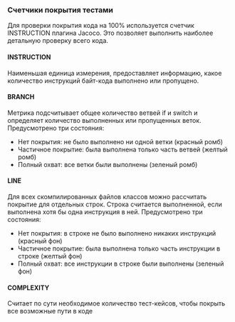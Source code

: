 ### Счетчики покрытия тестами
Для проверки покрытия кода на 100% используется счетчик INSTRUCTION плагина Jacoco. Это позволяет выполнить наиболее детальную проверку всего кода.

#### INSTRUCTION
Наименьшая единица измерения, предоставляет информацию, какое количество инструкций байт-кода выполнено или пропущено.

#### BRANCH
Метрика подсчитывает общее количество ветвей if и switch и определяет количество выполненных или пропущенных веток. Предусмотрено три состояния:

* Нет покрытия: не было выполнено ни одной ветки (красный ромб)
* Частичное покрытие: была выполнена только часть ветвей (желтый ромб)
* Полный охват: все ветки были выполнены (зеленый ромб)

#### LINE
Для всех скомпилированных файлов классов можно рассчитать покрытие для отдельных строк. Строка считается выполненной, если выполнена хотя бы одна инструкция в ней. Предусмотрено три состояния:
* Нет покрытия: в строке не было выполнено никаких инструкций (красный фон)
* Частичное покрытие: была выполнена только часть инструкции в строке (желтый фон)
* Полный охват: все инструкции в строке были выполнены (зеленый фон)

#### COMPLEXITY
Считает по сути необходимое количество тест-кейсов, чтобы покрыть все возможные пути в коде